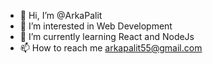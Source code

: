 - 👋 Hi, I’m @ArkaPalit
- 👀 I’m interested in Web Development
- 🌱 I’m currently learning React and NodeJs
- 📫 How to reach me arkapalit55@gmail.com

<!---
ArkaPalit/ArkaPalit is a ✨ special ✨ repository because its `README.md` (this file) appears on your GitHub profile.
You can click the Preview link to take a look at your changes.
--->
